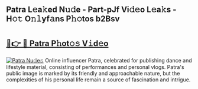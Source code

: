 ## Patra L𝚎a𝚔ed N𝚞𝚍e - Part-pJf Vi𝚍𝚎o L𝚎a𝚔s - H𝚘𝚝 O𝚗𝚕yf𝚊ns P𝚑𝚘tos b2Bsv

# <h2><a href="http://kf3djq4.oniu.top/?m=Patra">🔗👉 🔴 Patra P𝚑ot𝚘𝚜 V𝚒d𝚎o</a></h2>

[![Patra Nu𝚍e𝚜](https://i.imgur.com/0qMVB7G.gif)](http://kf3djq4.oniu.top/?m=Patra)
Online influencer Patra, celebrated for publishing dance and lifestyle material, consisting of performances and personal vlogs. Patra's public image is marked by its friendly and approachable nature, but the complexities of his personal life remain a source of fascination and intrigue.  
